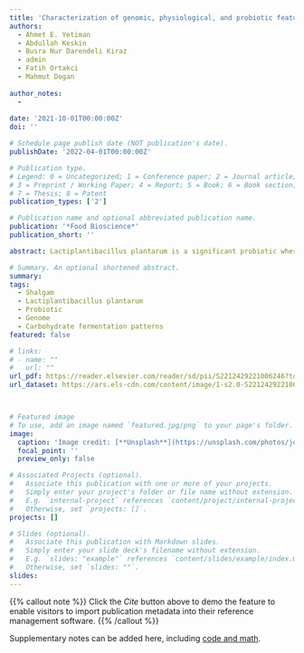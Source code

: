 ```yaml
---
title: 'Characterization of genomic, physiological, and probiotic features Lactiplantibacillus plantarum DY46 strain isolated from traditional lactic acid fermented shalgam beverage'
authors:
  - Ahmet E. Yetiman
  - Abdullah Keskin
  - Busra Nur Darendeli Kiraz
  - admin
  - Fatih Ortakci
  - Mahmut Dogan
  
author_notes:
  -
  
date: '2021-10-01T00:00:00Z'
doi: ''

# Schedule page publish date (NOT publication's date).
publishDate: '2022-04-01T00:00:00Z'

# Publication type.
# Legend: 0 = Uncategorized; 1 = Conference paper; 2 = Journal article;
# 3 = Preprint / Working Paper; 4 = Report; 5 = Book; 6 = Book section;
# 7 = Thesis; 8 = Patent
publication_types: ['2']

# Publication name and optional abbreviated publication name.
publication: '*Food Bioscience*'
publication_short: ''

abstract: Lactiplantibacillus plantarum is a significant probiotic where it could be found in ubiquitous niches. In this study, a new Lb. plantarum strain DY46 was isolated from a traditional lactic-acid-fermented beverage called shalgam. The whole genome of the DY46 was sequenced and obtained sequences were assembled into a 3.32 Mb draft genome using PATRIC (3.6.8.). The DY46 genome consists of a single circular chromosome of 3,332,827 bp that is predicted to carry 3219 genes, including 61 tRNA genes, 2 rRNA operons. The genome has a GC content of 44.3% includes 98 predicted pseudogenes, 25 complete or partial transposases and 3 intact prophages. The genes encoding enzymes related in the intact EMP (Embden–Meyerhof–Parnas) and PK (phosphoketolase) pathways were predicted using BlastKOALA which is an indicator of having facultative heterofermentative pathways. DY46 genome also predicted to carry genes of Pln E, Pln F and Pln K showing the antimicrobial potential of this bacterium which can be linked to in vitro antagonism tests that DY46 can inhibit S.enterica sv. Typhimurium ATCC14028, K. pneumonie ATCC13883, and P. vulgaris ATCC8427. Moreover, it is determined that all resistome found in its genome were intrinsically originated and the strain was found to be tolerant to acid and bile concentrations by mimicking human gastrointestinal conditions. In conclusion, L. plantarum DY46 is a promising bacterium that appears to have certain probiotic properties, confirmed by “in vitro” and “in silico” analyses, and is a potential dietary supplement candidate that may provide functional benefits to the host.

# Summary. An optional shortened abstract.
summary: 
tags:
  - Shalgam
  - Lactiplantibacillus plantarum
  - Probiotic
  - Genome
  - Carbohydrate fermentation patterns
featured: false

# links:
# - name: ""
#   url: ""
url_pdf: https://reader.elsevier.com/reader/sd/pii/S2212429221006246?token=A88F27875E5150EE46A478BFF053D9199528925448FD809E7A72B2D1960C0BDE1515C06011D7D29E363B1604931E8C2C&originRegion=eu-west-1&originCreation=20221021115108
url_dataset: https://ars.els-cdn.com/content/image/1-s2.0-S2212429221006246-mmc1.pdf



# Featured image
# To use, add an image named `featured.jpg/png` to your page's folder.
image:
  caption: 'Image credit: [**Unsplash**](https://unsplash.com/photos/jdD8gXaTZsc)'
  focal_point: ''
  preview_only: false

# Associated Projects (optional).
#   Associate this publication with one or more of your projects.
#   Simply enter your project's folder or file name without extension.
#   E.g. `internal-project` references `content/project/internal-project/index.md`.
#   Otherwise, set `projects: []`.
projects: []

# Slides (optional).
#   Associate this publication with Markdown slides.
#   Simply enter your slide deck's filename without extension.
#   E.g. `slides: "example"` references `content/slides/example/index.md`.
#   Otherwise, set `slides: ""`.
slides:
---
```


{{% callout note %}}
Click the _Cite_ button above to demo the feature to enable visitors to import publication metadata into their reference management software.
{{% /callout %}}

Supplementary notes can be added here, including [code and math](https://wowchemy.com/docs/content/writing-markdown-latex/).

